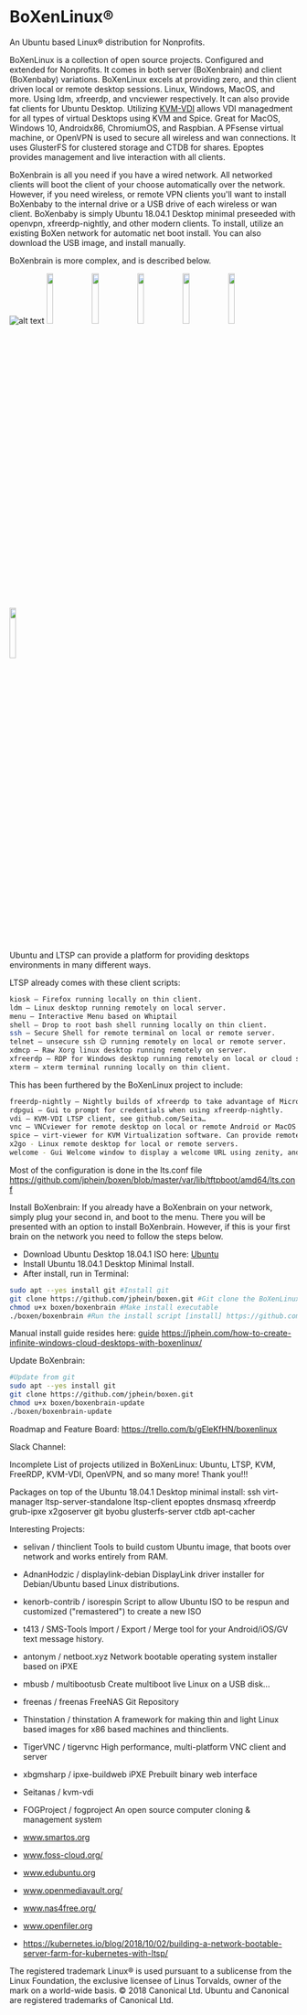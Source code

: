 # BoXenLinux&reg;
An Ubuntu based Linux&reg; distribution for Nonprofits.

BoXenLinux is a collection of open source projects. Configured and extended for Nonprofits. It comes in both server (BoXenbrain) and client (BoXenbaby) variations. BoXenLinux excels at providing zero, and thin client driven local or remote desktop sessions. Linux, Windows, MacOS, and more. Using ldm, xfreerdp, and vncviewer respectively. It can also provide fat clients for Ubuntu Desktop. Utilizing [KVM-VDI] allows VDI managedment for all types of virtual Desktops using KVM and Spice. Great for MacOS, Windows 10, Androidx86, ChromiumOS, and Raspbian. A PFsense virtual machine, or OpenVPN is used to secure all wireless and wan connections. It uses GlusterFS for clustered storage and CTDB for shares. Epoptes provides management and live interaction with all clients. 

BoXenbrain is all you need if you have a wired network. All networked clients will boot the client of your choose automatically over the network. However, if you need wireless, or remote VPN clients you'll want to install BoXenbaby to the internal drive or a USB drive of each wireless or wan client. BoXenbaby is simply Ubuntu 18.04.1 Desktop minimal preseeded with openvpn, xfreerdp-nightly, and other modern clients. To install, utilize an existing BoXen network for automatic net boot install. You can also download the USB image, and install manually. 

BoXenbrain is more complex, and is described below.

![alt text](https://jphein.com/wp-content/uploads/2018/11/Screenshot-from-2018-11-11-23-58-02.png)
<img src="https://user-images.githubusercontent.com/19301265/48688498-5d159380-eb7b-11e8-8610-6da0a67a0182.png" width="15%"></img> <img src="https://user-images.githubusercontent.com/19301265/48688511-6999ec00-eb7b-11e8-861a-dcc4e471e8f8.png" width="15%"></img> <img src="https://user-images.githubusercontent.com/19301265/48688519-70c0fa00-eb7b-11e8-977e-1a5fe2970a6a.png" width="15%"></img> <img src="https://user-images.githubusercontent.com/19301265/48688523-74ed1780-eb7b-11e8-968f-967c84126a2e.png" width="15%"></img> <img src="https://user-images.githubusercontent.com/19301265/48688541-7c142580-eb7b-11e8-9fb9-d82e6bcda8cb.png" width="15%"></img> <img src="https://user-images.githubusercontent.com/19301265/48688546-80404300-eb7b-11e8-8245-66d5b864f3ce.png" width="15%"></img> 

Ubuntu and LTSP can provide a platform for providing desktops environments in many different ways.

LTSP already comes with these client scripts:
```sh
kiosk – Firefox running locally on thin client.
ldm – Linux desktop running remotely on local server.
menu – Interactive Menu based on Whiptail
shell – Drop to root bash shell running locally on thin client.
ssh – Secure Shell for remote terminal on local or remote server.
telnet – unsecure ssh 😉 running remotely on local or remote server.
xdmcp – Raw Xorg linux desktop running remotely on server.
xfreerdp – RDP for Windows desktop running remotely on local or cloud server.
xterm – xterm terminal running locally on thin client.
```
This has been furthered by the BoXenLinux project to include:
```sh
freerdp-nightly – Nightly builds of xfreerdp to take advantage of Microphone redirection and the latest graphics codecs.
rdpgui – Gui to prompt for credentials when using xfreerdp-nightly.
vdi – KVM-VDI LTSP client, see github.com/Seita…
vnc – VNCviewer for remote desktop on local or remote Android or MacOS computers.
spice – virt-viewer for KVM Virtualization software. Can provide remote access to local or remote desktops of ANY kind you can virtualize.
x2go - Linux remote desktop for local or remote servers. 
welcome - Gui Welcome window to display a welcome URL using zenity, and interactive GUI menu to replace the builtin text menu
```
Most of the configuration is done in the lts.conf file
https://github.com/jphein/boxen/blob/master/var/lib/tftpboot/amd64/lts.conf

Install BoXenbrain:
If you already have a BoXenbrain on your network, simply plug your second in, and boot to the menu. There you will be presented with an option to install BoXenbrain. However, if this is your first brain on the network you need to follow the steps below.
* Download Ubuntu Desktop 18.04.1 ISO here: [Ubuntu] 
* Install Ubuntu 18.04.1 Desktop Minimal Install.
* After install, run in Terminal:
```sh
sudo apt --yes install git #Install git
git clone https://github.com/jphein/boxen.git #Git clone the BoXenLinux repository 
chmod u+x boxen/boxenbrain #Make install executable
./boxen/boxenbrain #Run the install script [install] https://github.com/jphein/boxen/blob/master/boxenbrain
```

Manual install guide resides here: [guide] https://jphein.com/how-to-create-infinite-windows-cloud-desktops-with-boxenlinux/

Update BoXenbrain:
```sh
#Update from git
sudo apt --yes install git
git clone https://github.com/jphein/boxen.git 
chmod u+x boxen/boxenbrain-update
./boxen/boxenbrain-update
```

Roadmap and Feature Board: https://trello.com/b/gEleKfHN/boxenlinux 

Slack Channel: 

Incomplete List of projects utilized in BoXenLinux: Ubuntu, LTSP, KVM, FreeRDP, KVM-VDI, OpenVPN, and so many more! Thank you!!! 

Packages on top of the Ubuntu 18.04.1 Desktop minimal install: ssh virt-manager ltsp-server-standalone ltsp-client epoptes dnsmasq xfreerdp grub-ipxe x2goserver git byobu glusterfs-server ctdb apt-cacher

Interesting Projects:

* selivan / thinclient
Tools to build custom Ubuntu image, that boots over network and works entirely from RAM. 

* AdnanHodzic / displaylink-debian
DisplayLink driver installer for Debian/Ubuntu based Linux distributions.

* kenorb-contrib / isorespin
Script to allow Ubuntu ISO to be respun and customized ("remastered") to create a new ISO

* t413 / SMS-Tools
Import / Export / Merge tool for your Android/iOS/GV text message history.

* antonym / netboot.xyz
Network bootable operating system installer based on iPXE
 
* mbusb / multibootusb
Create multiboot live Linux on a USB disk...
 
* freenas / freenas
FreeNAS Git Repository

* Thinstation / thinstation
A framework for making thin and light Linux based images for x86 based machines and thinclients.

* TigerVNC / tigervnc
High performance, multi-platform VNC client and server
 
* xbgmsharp / ipxe-buildweb
iPXE Prebuilt binary web interface

* Seitanas / kvm-vdi

* FOGProject / fogproject
An open source computer cloning & management system

* www.smartos.org
* www.foss-cloud.org/
* www.edubuntu.org
* www.openmediavault.org/
* www.nas4free.org/
* www.openfiler.org
* https://kubernetes.io/blog/2018/10/02/building-a-network-bootable-server-farm-for-kubernetes-with-ltsp/

The registered trademark Linux® is used pursuant to a sublicense from the Linux Foundation, the exclusive licensee of Linus Torvalds, owner of the mark on a world-wide basis.
© 2018 Canonical Ltd. Ubuntu and Canonical are registered trademarks of Canonical Ltd.

[//]: # (These are reference links used in the body of this note and get stripped out when the markdown processor does its job. There is no need to format nicely because it shouldn't be seen. Thanks SO - http://stackoverflow.com/questions/4823468/store-comments-in-markdown-syntax)

[git]: <https://github.com>
[KVM-VDI]: <https://github.com/Seitanas/kvm-vdi>  
[FreeRDP]: <http://www.freerdp.com/>  
[LTSP]: <https://github.com/gentoo-mirror/ltsp>
[jp]: <https://github.com/jphein>
[boxen]: <https://github.com/jphein/boxen>
[Ubuntu]: <http://www.ubuntu.com/download/desktop>
[guide]: <https://jphein.com/how-to-provide-a-windows-desktop-experience/>
[install]: <https://github.com/jphein/boxen/blob/master/boxenbrain>
[dill]: <https://github.com/joemccann/dillinger>
   [git-repo-url]: <https://github.com/joemccann/dillinger.git>
   [john gruber]: <http://daringfireball.net>
   [@thomasfuchs]: <http://twitter.com/thomasfuchs>
   [df1]: <http://daringfireball.net/projects/markdown/>
   [markdown-it]: <https://github.com/markdown-it/markdown-it>
   [Ace Editor]: <http://ace.ajax.org>
   [node.js]: <http://nodejs.org>
   [Twitter Bootstrap]: <http://twitter.github.com/bootstrap/>
   [keymaster.js]: <https://github.com/madrobby/keymaster>
   [jQuery]: <http://jquery.com>
   [@tjholowaychuk]: <http://twitter.com/tjholowaychuk>
   [express]: <http://expressjs.com>
   [AngularJS]: <http://angularjs.org>
   [Gulp]: <http://gulpjs.com>

   [PlDb]: <https://github.com/joemccann/dillinger/tree/master/plugins/dropbox/README.md>
   [PlGh]:  <https://github.com/joemccann/dillinger/tree/master/plugins/github/README.md>
   [PlGd]: <https://github.com/joemccann/dillinger/tree/master/plugins/googledrive/README.md>
   [PlOd]: <https://github.com/joemccann/dillinger/tree/master/plugins/onedrive/README.md>
